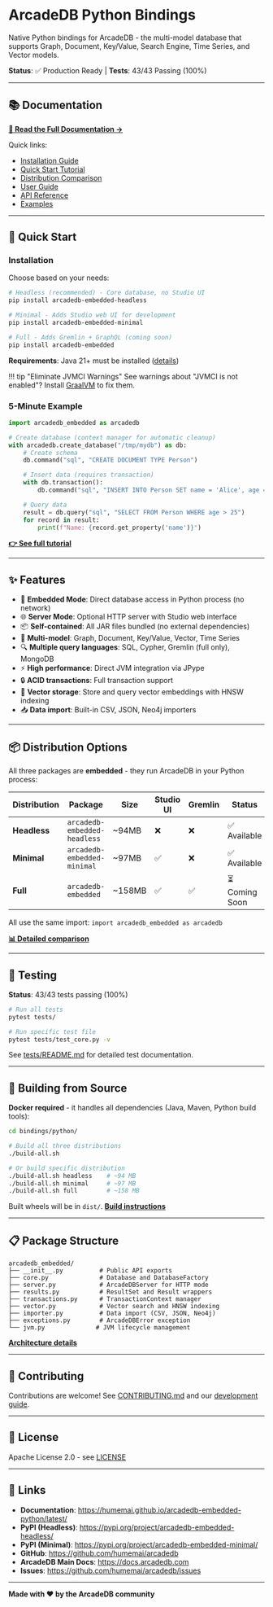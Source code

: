 # ArcadeDB Python Bindings

Native Python bindings for ArcadeDB - the multi-model database that supports Graph, Document, Key/Value, Search Engine, Time Series, and Vector models.

**Status**: ✅ Production Ready | **Tests**: 43/43 Passing (100%)

---

## 📚 Documentation

**[📖 Read the Full Documentation →](https://humemai.github.io/arcadedb-embedded-python/latest)**

Quick links:
- [Installation Guide](https://humemai.github.io/arcadedb-embedded-python/latest/getting-started/installation/)
- [Quick Start Tutorial](https://humemai.github.io/arcadedb-embedded-python/latest/getting-started/quickstart/)
- [Distribution Comparison](https://humemai.github.io/arcadedb-embedded-python/latest/getting-started/distributions/)
- [User Guide](https://humemai.github.io/arcadedb-embedded-python/latest/guide/core/database/)
- [API Reference](https://humemai.github.io/arcadedb-embedded-python/latest/api/database/)
- [Examples](https://humemai.github.io/arcadedb-embedded-python/latest/examples/)

---

## 🚀 Quick Start

### Installation

Choose based on your needs:

```bash
# Headless (recommended) - Core database, no Studio UI
pip install arcadedb-embedded-headless

# Minimal - Adds Studio web UI for development
pip install arcadedb-embedded-minimal

# Full - Adds Gremlin + GraphQL (coming soon)
pip install arcadedb-embedded
```

**Requirements**: Java 21+ must be installed ([details](https://humemai.github.io/arcadedb-embedded-python/latest/getting-started/installation/#java-runtime-environment-jre))

!!! tip "Eliminate JVMCI Warnings"
    See warnings about "JVMCI is not enabled"? Install [GraalVM](https://humemai.github.io/arcadedb-embedded-python/latest/getting-started/installation/#eliminate-polyglot-warnings-optional) to fix them.

### 5-Minute Example

```python
import arcadedb_embedded as arcadedb

# Create database (context manager for automatic cleanup)
with arcadedb.create_database("/tmp/mydb") as db:
    # Create schema
    db.command("sql", "CREATE DOCUMENT TYPE Person")

    # Insert data (requires transaction)
    with db.transaction():
        db.command("sql", "INSERT INTO Person SET name = 'Alice', age = 30")

    # Query data
    result = db.query("sql", "SELECT FROM Person WHERE age > 25")
    for record in result:
        print(f"Name: {record.get_property('name')}")
```

**[👉 See full tutorial](https://humemai.github.io/arcadedb-embedded-python/latest/getting-started/quickstart/)**

---

## ✨ Features

- 🚀 **Embedded Mode**: Direct database access in Python process (no network)
- 🌐 **Server Mode**: Optional HTTP server with Studio web interface
- 📦 **Self-contained**: All JAR files bundled (no external dependencies)
- 🔄 **Multi-model**: Graph, Document, Key/Value, Vector, Time Series
- 🔍 **Multiple query languages**: SQL, Cypher, Gremlin (full only), MongoDB
- ⚡ **High performance**: Direct JVM integration via JPype
- 🔒 **ACID transactions**: Full transaction support
- 🎯 **Vector storage**: Store and query vector embeddings with HNSW indexing
- 📥 **Data import**: Built-in CSV, JSON, Neo4j importers

---

## 📦 Distribution Options

All three packages are **embedded** - they run ArcadeDB in your Python process:

| Distribution | Package | Size | Studio UI | Gremlin | Status |
|-------------|---------|------|-----------|---------|--------|
| **Headless** | `arcadedb-embedded-headless` | ~94MB | ❌ | ❌ | ✅ Available |
| **Minimal** | `arcadedb-embedded-minimal` | ~97MB | ✅ | ❌ | ✅ Available |
| **Full** | `arcadedb-embedded` | ~158MB | ✅ | ✅ | ⏳ Coming Soon |

All use the same import: `import arcadedb_embedded as arcadedb`

**[📊 Detailed comparison](https://humemai.github.io/arcadedb-embedded-python/latest/getting-started/distributions/)**

---

## 🧪 Testing

**Status**: 43/43 tests passing (100%)

```bash
# Run all tests
pytest tests/

# Run specific test file
pytest tests/test_core.py -v
```

See [tests/README.md](tests/README.md) for detailed test documentation.

---

## 🔧 Building from Source

**Docker required** - it handles all dependencies (Java, Maven, Python build tools):

```bash
cd bindings/python/

# Build all three distributions
./build-all.sh

# Or build specific distribution
./build-all.sh headless    # ~94 MB
./build-all.sh minimal     # ~97 MB
./build-all.sh full        # ~158 MB
```

Built wheels will be in `dist/`. **[Build instructions](https://humemai.github.io/arcadedb-embedded-python/latest/getting-started/installation/#building-from-source)**

---

## 📋 Package Structure

```
arcadedb_embedded/
├── __init__.py          # Public API exports
├── core.py              # Database and DatabaseFactory
├── server.py            # ArcadeDBServer for HTTP mode
├── results.py           # ResultSet and Result wrappers
├── transactions.py      # TransactionContext manager
├── vector.py            # Vector search and HNSW indexing
├── importer.py          # Data import (CSV, JSON, Neo4j)
├── exceptions.py        # ArcadeDBError exception
└── jvm.py              # JVM lifecycle management
```

**[Architecture details](https://humemai.github.io/arcadedb-embedded-python/latest/development/architecture/)**

---

## 🤝 Contributing

Contributions are welcome! See [CONTRIBUTING.md](../../CONTRIBUTING.md) and our [development guide](https://humemai.github.io/arcadedb-embedded-python/latest/development/contributing/).

---

## 📄 License

Apache License 2.0 - see [LICENSE](../../LICENSE)

---

## 🔗 Links

- **Documentation**: https://humemai.github.io/arcadedb-embedded-python/latest/
- **PyPI (Headless)**: https://pypi.org/project/arcadedb-embedded-headless/
- **PyPI (Minimal)**: https://pypi.org/project/arcadedb-embedded-minimal/
- **GitHub**: https://github.com/humemai/arcadedb
- **ArcadeDB Main Docs**: https://docs.arcadedb.com
- **Issues**: https://github.com/humemai/arcadedb/issues

---

**Made with ❤️ by the ArcadeDB community**
